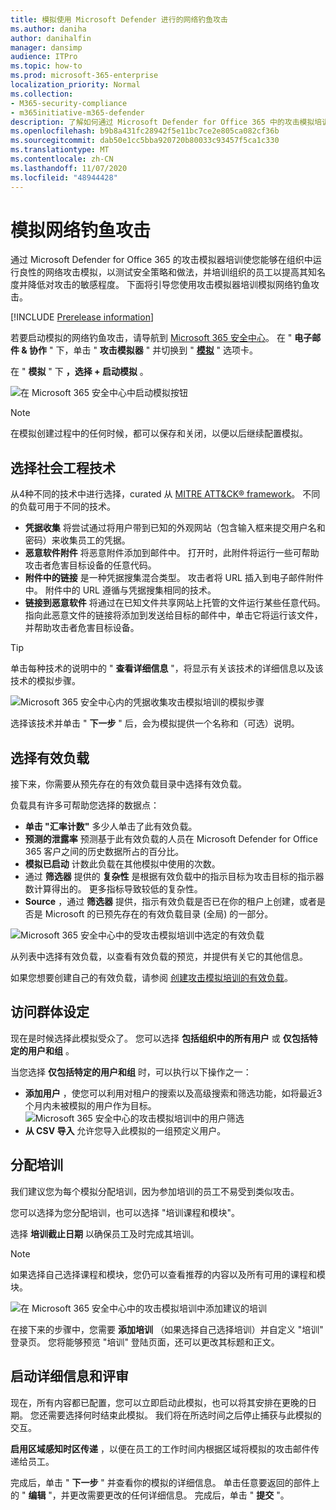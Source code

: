 ```yaml
---
title: 模拟使用 Microsoft Defender 进行的网络钓鱼攻击
ms.author: daniha
author: danihalfin
manager: dansimp
audience: ITPro
ms.topic: how-to
ms.prod: microsoft-365-enterprise
localization_priority: Normal
ms.collection:
- M365-security-compliance
- m365initiative-m365-defender
description: 了解如何通过 Microsoft Defender for Office 365 中的攻击模拟培训来模拟网络钓鱼攻击并向用户提供网络仿冒防御的培训。
ms.openlocfilehash: b9b8a431fc28942f5e11bc7ce2e805ca082cf36b
ms.sourcegitcommit: dab50e1cc5bba920720b80033c93457f5ca1c330
ms.translationtype: MT
ms.contentlocale: zh-CN
ms.lasthandoff: 11/07/2020
ms.locfileid: "48944428"
---
```

# <a name="simulate-a-phishing-attack"></a>模拟网络钓鱼攻击

通过 Microsoft Defender for Office 365 的攻击模拟器培训使您能够在组织中运行良性的网络攻击模拟，以测试安全策略和做法，并培训组织的员工以提高其知名度并降低对攻击的敏感程度。 下面将引导您使用攻击模拟器培训模拟网络钓鱼攻击。

[!INCLUDE [Prerelease information](../includes/prerelease.md)]

若要启动模拟的网络钓鱼攻击，请导航到 [Microsoft 365 安全中心](https://security.microsoft.com/)。 在 " **电子邮件 & 协作** " 下，单击 " **攻击模拟器** " 并切换到 " [**模拟**](https://security.microsoft.com/attacksimulator?viewid=simulations) " 选项卡。

在 " **模拟** " 下 **，选择 + 启动模拟** 。

![在 Microsoft 365 安全中心中启动模拟按钮](../../media/attack-sim-preview-launch.png)

> [!NOTE]
> 在模拟创建过程中的任何时候，都可以保存和关闭，以便以后继续配置模拟。

## <a name="selecting-a-social-engineering-technique"></a>选择社会工程技术

从4种不同的技术中进行选择，curated 从 [MITRE ATT&CK® framework](https://attack.mitre.org/techniques/enterprise/)。 不同的负载可用于不同的技术。

- **凭据收集** 将尝试通过将用户带到已知的外观网站（包含输入框来提交用户名和密码）来收集员工的凭据。
- **恶意软件附件** 将恶意附件添加到邮件中。 打开时，此附件将运行一些可帮助攻击者危害目标设备的任意代码。
- **附件中的链接** 是一种凭据搜集混合类型。 攻击者将 URL 插入到电子邮件附件中。 附件中的 URL 遵循与凭据搜集相同的技术。
- **链接到恶意软件** 将通过在已知文件共享网站上托管的文件运行某些任意代码。 指向此恶意文件的链接将添加到发送给目标的邮件中，单击它将运行该文件，并帮助攻击者危害目标设备。

> [!TIP]
> 单击每种技术的说明中的 " **查看详细信息** "，将显示有关该技术的详细信息以及该技术的模拟步骤。
>
> ![Microsoft 365 安全中心内的凭据收集攻击模拟培训的模拟步骤](../../media/attack-sim-preview-sim-steps.png)

选择该技术并单击 " **下一步** " 后，会为模拟提供一个名称和（可选）说明。

## <a name="selecting-a-payload"></a>选择有效负载

接下来，你需要从预先存在的有效负载目录中选择有效负载。

负载具有许多可帮助您选择的数据点：

- **单击 "汇率计数"** 多少人单击了此有效负载。
- **预测的泄露率** 预测基于此有效负载的人员在 Microsoft Defender for Office 365 客户之间的历史数据所占的百分比。
- **模拟已启动** 计数此负载在其他模拟中使用的次数。
- 通过 **筛选器** 提供的 **复杂性** 是根据有效负载中的指示目标为攻击目标的指示器数计算得出的。 更多指标导致较低的复杂性。
- **Source** ，通过 **筛选器** 提供，指示有效负载是否已在你的租户上创建，或者是否是 Microsoft 的已预先存在的有效负载目录 (全局) 的一部分。

![Microsoft 365 安全中心中的受攻击模拟培训中选定的有效负载](../../media/attack-sim-preview-select-payload.png)

从列表中选择有效负载，以查看有效负载的预览，并提供有关它的其他信息。

如果您想要创建自己的有效负载，请参阅 [创建攻击模拟培训的有效负载](attack-simulation-training-payloads.md)。

## <a name="audience-targeting"></a>访问群体设定

现在是时候选择此模拟受众了。 您可以选择 **包括组织中的所有用户** 或 **仅包括特定的用户和组** 。 

当您选择 **仅包括特定的用户和组** 时，可以执行以下操作之一：

- **添加用户** ，使您可以利用对租户的搜索以及高级搜索和筛选功能，如将最近3个月内未被模拟的用户作为目标。
  ![Microsoft 365 安全中心的攻击模拟培训中的用户筛选](../../media/attack-sim-preview-user-targeting.png)
- **从 CSV 导入** 允许您导入此模拟的一组预定义用户。

## <a name="assigning-training"></a>分配培训

我们建议您为每个模拟分配培训，因为参加培训的员工不易受到类似攻击。

您可以选择为您分配培训，也可以选择 "培训课程和模块"。

选择 **培训截止日期** 以确保员工及时完成其培训。

> [!NOTE]
> 如果选择自己选择课程和模块，您仍可以查看推荐的内容以及所有可用的课程和模块。
>
> ![在 Microsoft 365 安全中心中的攻击模拟培训中添加建议的培训](../../media/attack-sim-preview-add-training.png)

在接下来的步骤中，您需要 **添加培训** （如果选择自己选择培训）并自定义 "培训" 登录页。 您将能够预览 "培训" 登陆页面，还可以更改其标题和正文。

## <a name="launch-details-and-review"></a>启动详细信息和评审

现在，所有内容都已配置，您可以立即启动此模拟，也可以将其安排在更晚的日期。 您还需要选择何时结束此模拟。 我们将在所选时间之后停止捕获与此模拟的交互。 

**启用区域感知时区传递** ，以便在员工的工作时间内根据区域将模拟的攻击邮件传递给员工。

完成后，单击 " **下一步** " 并查看你的模拟的详细信息。 单击任意要返回的部件上的 " **编辑** "，并更改需要更改的任何详细信息。 完成后，单击 " **提交** "。
